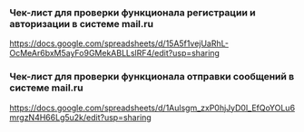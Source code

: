 ### Чек-лист для проверки функционала регистрации и авторизации в системе mail.ru
<https://docs.google.com/spreadsheets/d/15A5f1vejUaRhL-OcMeAr6bxM5ayFo9GMekABLLslRF4/edit?usp=sharing>

### Чек-лист для проверки функционала отправки сообщений в системе mail.ru
<https://docs.google.com/spreadsheets/d/1Aulsgm_zxP0hjJyD0l_EfQoYOLu6mrgzN4H66Lg5u2k/edit?usp=sharing>
